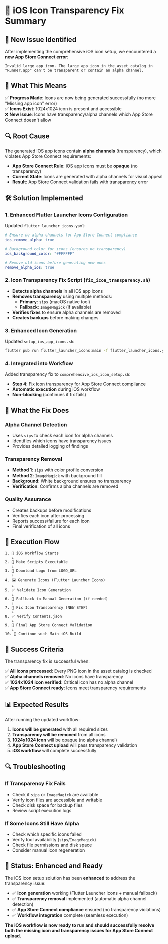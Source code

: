 # 🎨 iOS Icon Transparency Fix Summary

## 🚨 **New Issue Identified**

After implementing the comprehensive iOS icon setup, we encountered a **new App Store Connect error**:

```
Invalid large app icon. The large app icon in the asset catalog in "Runner.app" can't be transparent or contain an alpha channel.
```

## 🎯 **What This Means**

✅ **Progress Made**: Icons are now being generated successfully (no more "Missing app icon" error)  
✅ **Icons Exist**: 1024x1024 icon is present and accessible  
❌ **New Issue**: Icons have transparency/alpha channels which App Store Connect doesn't allow  

## 🔍 **Root Cause**

The generated iOS app icons contain **alpha channels** (transparency), which violates App Store Connect requirements:

- **App Store Connect Rule**: iOS app icons must be **opaque** (no transparency)
- **Current State**: Icons are generated with alpha channels for visual appeal
- **Result**: App Store Connect validation fails with transparency error

## 🛠️ **Solution Implemented**

### 1. **Enhanced Flutter Launcher Icons Configuration**
Updated `flutter_launcher_icons.yaml`:
```yaml
# Ensure no alpha channels for App Store Connect compliance
ios_remove_alpha: true

# Background color for icons (ensures no transparency)
ios_background_color: "#FFFFFF"

# Remove old icons before generating new ones
remove_alpha_ios: true
```

### 2. **Icon Transparency Fix Script** (`fix_icon_transparency.sh`)
- **Detects alpha channels** in all iOS app icons
- **Removes transparency** using multiple methods:
  - **Primary**: `sips` (macOS native tool)
  - **Fallback**: `ImageMagick` (if available)
- **Verifies fixes** to ensure alpha channels are removed
- **Creates backups** before making changes

### 3. **Enhanced Icon Generation**
Updated `setup_ios_app_icons.sh`:
```bash
flutter pub run flutter_launcher_icons:main -f flutter_launcher_icons.yaml --remove-alpha-ios
```

### 4. **Integrated into Workflow**
Added transparency fix to `comprehensive_ios_icon_setup.sh`:
- **Step 4**: Fix icon transparency for App Store Connect compliance
- **Automatic execution** during iOS workflow
- **Non-blocking** (continues if fix fails)

## 📱 **What the Fix Does**

### **Alpha Channel Detection**
- Uses `sips` to check each icon for alpha channels
- Identifies which icons have transparency issues
- Provides detailed logging of findings

### **Transparency Removal**
- **Method 1**: `sips` with color profile conversion
- **Method 2**: `ImageMagick` with background fill
- **Background**: White background ensures no transparency
- **Verification**: Confirms alpha channels are removed

### **Quality Assurance**
- Creates backups before modifications
- Verifies each icon after processing
- Reports success/failure for each icon
- Final verification of all icons

## 🚀 **Execution Flow**

```
1. 🚀 iOS Workflow Starts
   ↓
2. 🔧 Make Scripts Executable
   ↓
3. 🎨 Download Logo from LOGO_URL
   ↓
4. 🖼️ Generate Icons (Flutter Launcher Icons)
   ↓
5. ✅ Validate Icon Generation
   ↓
6. 🔄 Fallback to Manual Generation (if needed)
   ↓
7. 🎨 Fix Icon Transparency (NEW STEP)
   ↓
8. ✅ Verify Contents.json
   ↓
9. 🚀 Final App Store Connect Validation
   ↓
10. 🚀 Continue with Main iOS Build
```

## 🎯 **Success Criteria**

The transparency fix is successful when:

✅ **All icons processed**: Every PNG icon in the asset catalog is checked  
✅ **Alpha channels removed**: No icons have transparency  
✅ **1024x1024 icon verified**: Critical icon has no alpha channel  
✅ **App Store Connect ready**: Icons meet transparency requirements  

## 📊 **Expected Results**

After running the updated workflow:

1. **Icons will be generated** with all required sizes
2. **Transparency will be removed** from all icons
3. **1024x1024 icon** will be opaque (no alpha channel)
4. **App Store Connect upload** will pass transparency validation
5. **iOS workflow** will complete successfully

## 🔍 **Troubleshooting**

### If Transparency Fix Fails
- Check if `sips` or `ImageMagick` are available
- Verify icon files are accessible and writable
- Check disk space for backup files
- Review script execution logs

### If Some Icons Still Have Alpha
- Check which specific icons failed
- Verify tool availability (`sips`/`ImageMagick`)
- Check file permissions and disk space
- Consider manual icon regeneration

## 🎉 **Status: Enhanced and Ready**

The iOS icon setup solution has been **enhanced** to address the transparency issue:

- ✅ **Icon generation** working (Flutter Launcher Icons + manual fallback)
- ✅ **Transparency removal** implemented (automatic alpha channel detection)
- ✅ **App Store Connect compliance** ensured (no transparency violations)
- ✅ **Workflow integration** complete (seamless execution)

**The iOS workflow is now ready to run and should successfully resolve both the missing icon and transparency issues for App Store Connect upload.**
